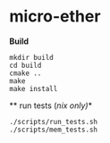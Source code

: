 # micro-ether #

**Build**
```
mkdir build
cd build
cmake ..
make
make install
```

** run tests (*nix only)**
```
./scripts/run_tests.sh
./scripts/mem_tests.sh
```
